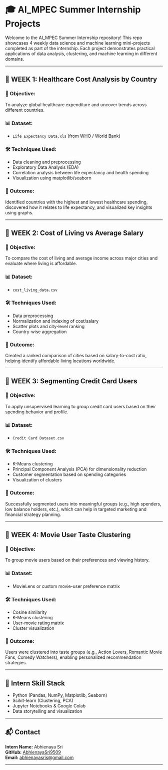 
# 🎓 AI_MPEC Summer Internship Projects

Welcome to the AI_MPEC Summer Internship repository! This repo showcases 4 weekly data science and machine learning mini-projects completed as part of the internship. Each project demonstrates practical applications of data analysis, clustering, and machine learning in different domains.

---

## 📅 WEEK 1: Healthcare Cost Analysis by Country

### 📌 Objective:
To analyze global healthcare expenditure and uncover trends across different countries.

### 📊 Dataset:
- `Life Expectancy Data.xls` (from WHO / World Bank)

### 🛠️ Techniques Used:
- Data cleaning and preprocessing
- Exploratory Data Analysis (EDA)
- Correlation analysis between life expectancy and health spending
- Visualization using matplotlib/seaborn

### 📌 Outcome:
Identified countries with the highest and lowest healthcare spending, discovered how it relates to life expectancy, and visualized key insights using graphs.

---

## 📅 WEEK 2: Cost of Living vs Average Salary

### 📌 Objective:
To compare the cost of living and average income across major cities and evaluate where living is affordable.

### 📊 Dataset:
- `cost_living_data.csv`

### 🛠️ Techniques Used:
- Data preprocessing
- Normalization and indexing of cost/salary
- Scatter plots and city-level ranking
- Country-wise aggregation

### 📌 Outcome:
Created a ranked comparison of cities based on salary-to-cost ratio, helping identify affordable living locations worldwide.

---

## 📅 WEEK 3: Segmenting Credit Card Users

### 📌 Objective:
To apply unsupervised learning to group credit card users based on their spending behavior and profile.

### 📊 Dataset:
- `Credit Card Dataset.csv`

### 🛠️ Techniques Used:
- K-Means clustering
- Principal Component Analysis (PCA) for dimensionality reduction
- Customer segmentation based on spending categories
- Visualization of clusters

### 📌 Outcome:
Successfully segmented users into meaningful groups (e.g., high spenders, low balance holders, etc.), which can help in targeted marketing and financial strategy planning.

---

## 📅 WEEK 4: Movie User Taste Clustering

### 📌 Objective:
To group movie users based on their preferences and viewing history.

### 📊 Dataset:
- MovieLens or custom movie-user preference matrix

### 🛠️ Techniques Used:
- Cosine similarity
- K-Means clustering
- User-movie rating matrix
- Cluster visualization

### 📌 Outcome:
Users were clustered into taste groups (e.g., Action Lovers, Romantic Movie Fans, Comedy Watchers), enabling personalized recommendation strategies.

---

## 💼 Intern Skill Stack

- Python (Pandas, NumPy, Matplotlib, Seaborn)
- Scikit-learn (Clustering, PCA)
- Jupyter Notebooks & Google Colab
- Data storytelling and visualization

---

## 📬 Contact

**Intern Name:** Abhienaya Sri  
**GitHub:** [AbhienayaSri9509](https://github.com/AbhienayaSri9509)  
**Email:** abhienayasris@gmail.com

---


